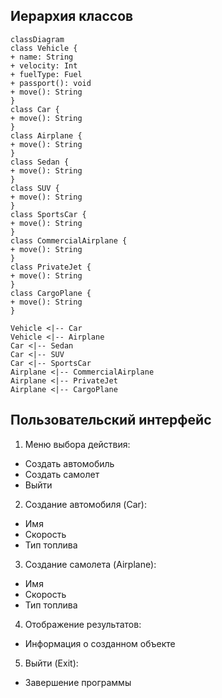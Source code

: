 ## Иерархия классов
```mermaid
classDiagram
class Vehicle {
+ name: String
+ velocity: Int
+ fuelType: Fuel
+ passport(): void
+ move(): String
}
class Car {
+ move(): String
}
class Airplane {
+ move(): String
}
class Sedan {
+ move(): String
}
class SUV {
+ move(): String
}
class SportsCar {
+ move(): String
}
class CommercialAirplane {
+ move(): String
}
class PrivateJet {
+ move(): String
}
class CargoPlane {
+ move(): String
}

Vehicle <|-- Car
Vehicle <|-- Airplane
Car <|-- Sedan
Car <|-- SUV
Car <|-- SportsCar
Airplane <|-- CommercialAirplane
Airplane <|-- PrivateJet
Airplane <|-- CargoPlane
```
## Пользовательский интерфейс

1. Меню выбора действия:
* Создать автомобиль
* Создать самолет
* Выйти
2. Создание автомобиля (Car):
* Имя
* Скорость
* Тип топлива
3. Создание самолета (Airplane):
* Имя
* Скорость
* Тип топлива
4. Отображение результатов:
* Информация о созданном объекте
5. Выйти (Exit):
* Завершение программы